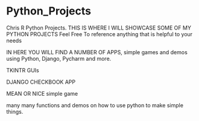 # Python_Projects
 Chris R Python Projects.
 THIS IS WHERE I WILL SHOWCASE SOME OF MY PYTHON PROJECTS
 Feel Free To reference anything that is helpful to your needs
 
 IN HERE YOU WILL FIND A NUMBER OF APPS, simple games and demos using Python, Django, Pycharm and more.
 
 TKINTR GUIs
 
 DJANGO CHECKBOOK APP
 
 MEAN OR NICE simple game
 
 many many functions and demos on how to use python to make simple things.
 
